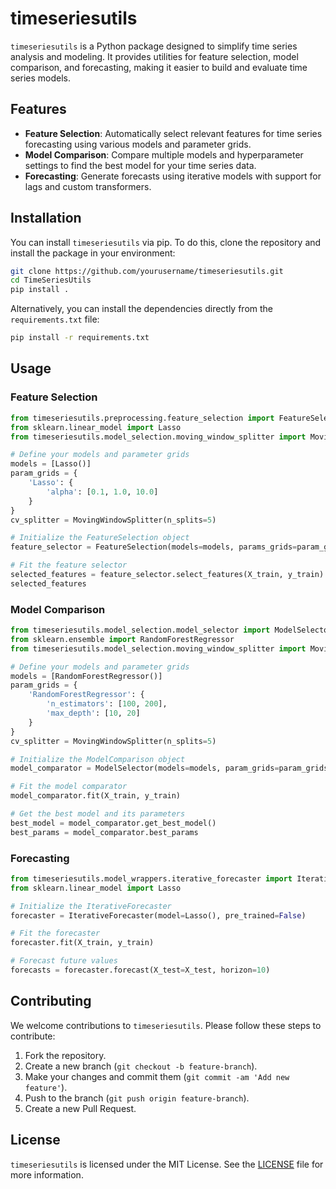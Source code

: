 # timeseriesutils

`timeseriesutils` is a Python package designed to simplify time series analysis and modeling. It provides utilities for feature selection, model comparison, and forecasting, making it easier to build and evaluate time series models.

## Features

- **Feature Selection**: Automatically select relevant features for time series forecasting using various models and parameter grids.
- **Model Comparison**: Compare multiple models and hyperparameter settings to find the best model for your time series data.
- **Forecasting**: Generate forecasts using iterative models with support for lags and custom transformers.

## Installation

You can install `timeseriesutils` via pip. To do this, clone the repository and install the package in your environment:

```bash
git clone https://github.com/yourusername/timeseriesutils.git
cd TimeSeriesUtils
pip install .
```

Alternatively, you can install the dependencies directly from the `requirements.txt` file:

```bash
pip install -r requirements.txt
```

## Usage

### Feature Selection

```python
from timeseriesutils.preprocessing.feature_selection import FeatureSelection
from sklearn.linear_model import Lasso
from timeseriesutils.model_selection.moving_window_splitter import MovingWindowSplitter

# Define your models and parameter grids
models = [Lasso()]
param_grids = {
    'Lasso': {
        'alpha': [0.1, 1.0, 10.0]
    }
}
cv_splitter = MovingWindowSplitter(n_splits=5)

# Initialize the FeatureSelection object
feature_selector = FeatureSelection(models=models, params_grids=param_grids, cv_splitter=cv_splitter)

# Fit the feature selector
selected_features = feature_selector.select_features(X_train, y_train)
selected_features
```

### Model Comparison

```python
from timeseriesutils.model_selection.model_selector import ModelSelector
from sklearn.ensemble import RandomForestRegressor
from timeseriesutils.model_selection.moving_window_splitter import MovingWindowSplitter

# Define your models and parameter grids
models = [RandomForestRegressor()]
param_grids = {
    'RandomForestRegressor': {
        'n_estimators': [100, 200],
        'max_depth': [10, 20]
    }
}
cv_splitter = MovingWindowSplitter(n_splits=5)

# Initialize the ModelComparison object
model_comparator = ModelSelector(models=models, param_grids=param_grids, cv_splitter=cv_splitter)

# Fit the model comparator
model_comparator.fit(X_train, y_train)

# Get the best model and its parameters
best_model = model_comparator.get_best_model()
best_params = model_comparator.best_params
```

### Forecasting

```python
from timeseriesutils.model_wrappers.iterative_forecaster import IterativeForecaster
from sklearn.linear_model import Lasso

# Initialize the IterativeForecaster
forecaster = IterativeForecaster(model=Lasso(), pre_trained=False)

# Fit the forecaster
forecaster.fit(X_train, y_train)

# Forecast future values
forecasts = forecaster.forecast(X_test=X_test, horizon=10)
```

## Contributing

We welcome contributions to `timeseriesutils`. Please follow these steps to contribute:

1. Fork the repository.
2. Create a new branch (`git checkout -b feature-branch`).
3. Make your changes and commit them (`git commit -am 'Add new feature'`).
4. Push to the branch (`git push origin feature-branch`).
5. Create a new Pull Request.

## License

`timeseriesutils` is licensed under the MIT License. See the [LICENSE](LICENSE) file for more information.
